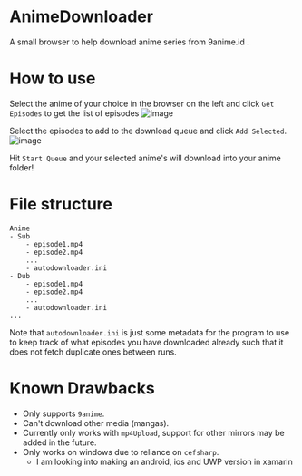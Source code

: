# AnimeDownloader
A small browser to help download anime series from 9anime.id .

# How to use
Select the anime of your choice in the browser on the left and click `Get Episodes` to get the list of episodes
![image](https://user-images.githubusercontent.com/40913834/188254289-87a78650-319d-4fcf-b01a-82b772bdc3ea.png)

Select the episodes to add to the download queue and click `Add Selected`.
![image](https://user-images.githubusercontent.com/40913834/188254304-68acc797-81b5-49d7-85a6-5e648eb8f4b5.png)

Hit `Start Queue` and your selected anime's will download into your anime folder!

# File structure
```
Anime
- Sub
    - episode1.mp4
    - episode2.mp4
    ...
    - autodownloader.ini
- Dub
    - episode1.mp4
    - episode2.mp4
    ...
    - autodownloader.ini
...
```

Note that `autodownloader.ini` is just some metadata for the program to use to keep track of what episodes you have downloaded already such that it does not fetch duplicate ones between runs.

# Known Drawbacks
- Only supports `9anime`.
- Can't download other media (mangas).
- Currently only works with `mp4Upload`, support for other mirrors may be added in the future.
- Only works on windows due to reliance on `cefsharp`.
    - I am looking into making an android, ios and UWP version in xamarin

